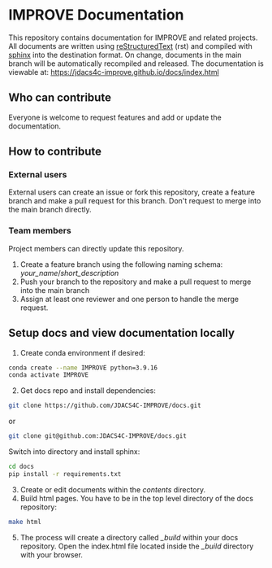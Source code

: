 # IMPROVE Documentation

This repository contains documentation for IMPROVE and related projects. All documents are written using [reStructuredText](https://www.sphinx-doc.org/en/master/usage/restructuredtext/basics.html) (rst) and compiled with [sphinx](https://www.sphinx-doc.org/en/master/index.html) into the destination format. On change, documents in the main branch will be automatically recompiled and released. The documentation is viewable at: https://jdacs4c-improve.github.io/docs/index.html

## Who can contribute

Everyone is welcome to request features and add or update the documentation.

## How to contribute

### External users

External users can create an issue or fork this repository, create a feature branch and make a pull request for this branch. Don't request to merge into the main branch directly.

### Team members

Project members can directly update this repository.

1. Create a feature branch using the following naming schema: *your_name*/*short_description*
2. Push your branch to the repository and make a pull request to merge into the main branch
3. Assign at least one reviewer and one person to handle the merge request.

## Setup docs and view documentation locally

1. Create conda environment if desired:

``` bash
conda create --name IMPROVE python=3.9.16
conda activate IMPROVE
```

2. Get docs repo and install dependencies:

``` bash
git clone https://github.com/JDACS4C-IMPROVE/docs.git
```

or

``` bash
git clone git@github.com:JDACS4C-IMPROVE/docs.git
```

Switch into directory and install sphinx:

```bash
cd docs
pip install -r requirements.txt
```

3. Create or edit documents within the *contents* directory.
4. Build html pages. You have to be in the top level directory of the docs repository:

``` bash
make html
```

5. The process will create a directory called *_build* within your docs repository. Open the index.html file located inside the *_build* directory with your browser.
